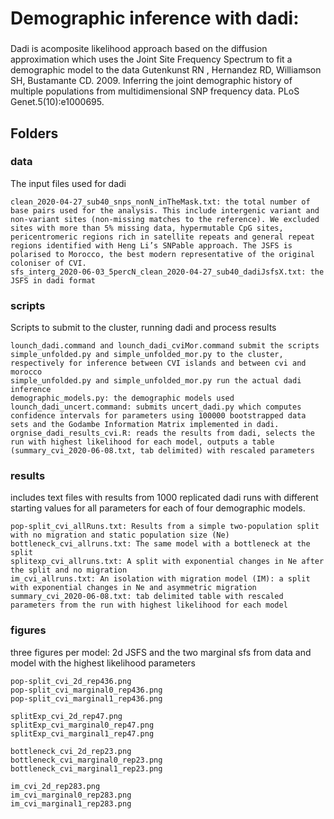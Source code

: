 ###
#	Demographic inference with dadi: 
###

Dadi is acomposite likelihood approach based on the diffusion approximation 
which uses the Joint Site Frequency Spectrum to fit a demographic model to the data
Gutenkunst RN , Hernandez RD, Williamson SH, Bustamante CD. 2009. Inferring the joint demographic history of multiple populations from multidimensional SNP frequency data. PLoS Genet.5(10):e1000695.
###

## Folders

### data
The input files used for dadi

	clean_2020-04-27_sub40_snps_nonN_inTheMask.txt: the total number of base pairs used for the analysis. This include intergenic variant and non-variant sites (non-missing matches to the reference). We excluded sites with more than 5% missing data, hypermutable CpG sites, pericentromeric regions rich in satellite repeats and general repeat regions identified with Heng Li’s SNPable approach. The JSFS is polarised to Morocco, the best modern representative of the original coloniser of CVI.
	sfs_interg_2020-06-03_5percN_clean_2020-04-27_sub40_dadiJsfsX.txt: the JSFS in dadi format	

### scripts
Scripts to submit to the cluster, running dadi and process results

	lounch_dadi.command and lounch_dadi_cviMor.command submit the scripts simple_unfolded.py and simple_unfolded_mor.py to the cluster, respectively for inference between CVI islands and between cvi and morocco
	simple_unfolded.py and simple_unfolded_mor.py run the actual dadi inference
	demographic_models.py: the demographic models used
	lounch_dadi_uncert.command: submits uncert_dadi.py which computes confidence intervals for parameters using 100000 bootstrapped data sets and the Godambe Information Matrix implemented in dadi. 
	orgnise_dadi_results_cvi.R: reads the results from dadi, selects the run with highest likelihood for each model, outputs a table (summary_cvi_2020-06-08.txt, tab delimited) with rescaled parameters 

### results 
includes text files with results from 1000 replicated dadi runs with different starting values for all parameters for each of four demographic models.

	pop-split_cvi_allRuns.txt: Results from a simple two-population split with no migration and static population size (Ne) 
	bottleneck_cvi_allruns.txt: The same model with a bottleneck at the split 
	splitexp_cvi_allruns.txt: A split with exponential changes in Ne after the split and no migration 
	im_cvi_allruns.txt: An isolation with migration model (IM): a split with exponential changes in Ne and asymmetric migration
	summary_cvi_2020-06-08.txt: tab delimited table with rescaled parameters from the run with highest likelihood for each model


### figures
three figures per model: 2d JSFS and the two marginal sfs from data and model with the highest likelihood parameters

	pop-split_cvi_2d_rep436.png
	pop-split_cvi_marginal0_rep436.png
	pop-split_cvi_marginal1_rep436.png

	splitExp_cvi_2d_rep47.png
	splitExp_cvi_marginal0_rep47.png
	splitExp_cvi_marginal1_rep47.png
	
	bottleneck_cvi_2d_rep23.png
	bottleneck_cvi_marginal0_rep23.png
	bottleneck_cvi_marginal1_rep23.png
	
	im_cvi_2d_rep283.png
	im_cvi_marginal0_rep283.png
	im_cvi_marginal1_rep283.png





